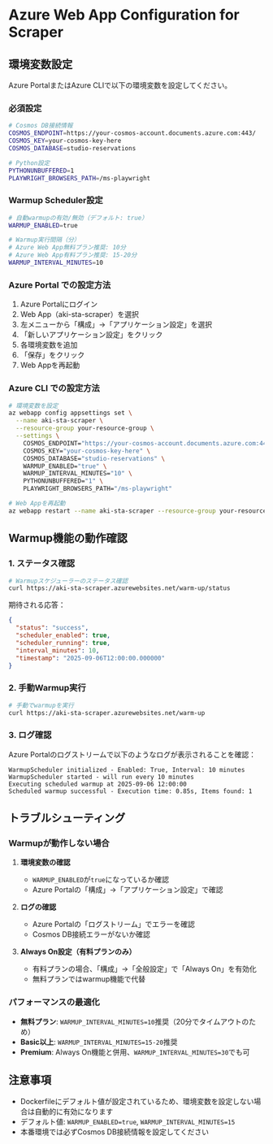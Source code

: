 # Azure Web App Configuration for Scraper

## 環境変数設定

Azure PortalまたはAzure CLIで以下の環境変数を設定してください。

### 必須設定

```bash
# Cosmos DB接続情報
COSMOS_ENDPOINT=https://your-cosmos-account.documents.azure.com:443/
COSMOS_KEY=your-cosmos-key-here
COSMOS_DATABASE=studio-reservations

# Python設定
PYTHONUNBUFFERED=1
PLAYWRIGHT_BROWSERS_PATH=/ms-playwright
```

### Warmup Scheduler設定

```bash
# 自動warmupの有効/無効（デフォルト: true）
WARMUP_ENABLED=true

# Warmup実行間隔（分）
# Azure Web App無料プラン推奨: 10分
# Azure Web App有料プラン推奨: 15-20分
WARMUP_INTERVAL_MINUTES=10
```

### Azure Portal での設定方法

1. Azure Portalにログイン
2. Web App（aki-sta-scraper）を選択
3. 左メニューから「構成」→「アプリケーション設定」を選択
4. 「新しいアプリケーション設定」をクリック
5. 各環境変数を追加
6. 「保存」をクリック
7. Web Appを再起動

### Azure CLI での設定方法

```bash
# 環境変数を設定
az webapp config appsettings set \
  --name aki-sta-scraper \
  --resource-group your-resource-group \
  --settings \
    COSMOS_ENDPOINT="https://your-cosmos-account.documents.azure.com:443/" \
    COSMOS_KEY="your-cosmos-key-here" \
    COSMOS_DATABASE="studio-reservations" \
    WARMUP_ENABLED="true" \
    WARMUP_INTERVAL_MINUTES="10" \
    PYTHONUNBUFFERED="1" \
    PLAYWRIGHT_BROWSERS_PATH="/ms-playwright"

# Web Appを再起動
az webapp restart --name aki-sta-scraper --resource-group your-resource-group
```

## Warmup機能の動作確認

### 1. ステータス確認

```bash
# Warmupスケジューラーのステータス確認
curl https://aki-sta-scraper.azurewebsites.net/warm-up/status
```

期待される応答：
```json
{
  "status": "success",
  "scheduler_enabled": true,
  "scheduler_running": true,
  "interval_minutes": 10,
  "timestamp": "2025-09-06T12:00:00.000000"
}
```

### 2. 手動Warmup実行

```bash
# 手動でwarmupを実行
curl https://aki-sta-scraper.azurewebsites.net/warm-up
```

### 3. ログ確認

Azure Portalのログストリームで以下のようなログが表示されることを確認：

```
WarmupScheduler initialized - Enabled: True, Interval: 10 minutes
WarmupScheduler started - will run every 10 minutes
Executing scheduled warmup at 2025-09-06 12:00:00
Scheduled warmup successful - Execution time: 0.85s, Items found: 1
```

## トラブルシューティング

### Warmupが動作しない場合

1. **環境変数の確認**
   - `WARMUP_ENABLED`が`true`になっているか確認
   - Azure Portalの「構成」→「アプリケーション設定」で確認

2. **ログの確認**
   - Azure Portalの「ログストリーム」でエラーを確認
   - Cosmos DB接続エラーがないか確認

3. **Always On設定（有料プランのみ）**
   - 有料プランの場合、「構成」→「全般設定」で「Always On」を有効化
   - 無料プランではwarmup機能で代替

### パフォーマンスの最適化

- **無料プラン**: `WARMUP_INTERVAL_MINUTES=10`推奨（20分でタイムアウトのため）
- **Basic以上**: `WARMUP_INTERVAL_MINUTES=15-20`推奨
- **Premium**: Always On機能と併用、`WARMUP_INTERVAL_MINUTES=30`でも可

## 注意事項

- Dockerfileにデフォルト値が設定されているため、環境変数を設定しない場合は自動的に有効になります
- デフォルト値: `WARMUP_ENABLED=true`, `WARMUP_INTERVAL_MINUTES=15`
- 本番環境では必ずCosmos DB接続情報を設定してください
